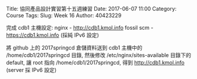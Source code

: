 Title: 協同產品設計實習第十五週練習
Date: 2017-06-07 11:00
Category: Course
Tags: 
Slug: Week 16
Author: 40423229

完成 cdb1 主機設定: nginx - http://cdb1.kmol.info fossil scm - https://cdb1.kmol.info (採純 IPv6 設定)

將 github 上的 2017springcd 倉儲資料送到 cdb1 主機中的 /home/cdb1/2017springcd 目錄, 然後修改 /etc/nginx/sites-available 目錄下的 default, 讓 root 指向 /home/cdb1/2017springcd, 得到 http://cdb1.kmol.info (server 採 IPv6 設定)